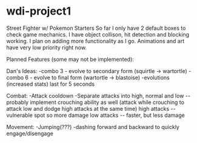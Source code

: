# wdi-project1

Street Fighter w/ Pokemon Starters
So far I only have 2 default boxes to check game mechanics. I have object collison, hit detection and blocking working. I plan on adding more functionality as I go. Animations and art have very low priority right now.

Planned Features (some may not be implemented):

Dan's Ideas: 
-combo 3 - evolve to secondary form (squirtle -> wartortle)
-combo 6 - evolve to final form (wartortle -> blastoise)
-evolutions (increased stats) last for 5 seconds

Combat:
-Attack cooldown
-Separate attacks into high, normal and low -- probably implement crouching ability as well (attack while crouching to attack low and dodge high attacks at the same time)
  high attacks -- vulnerable spot so more damage
  low attacks -- faster, but less damage

Movement:
-Jumping(???)
-dashing forward and backward to quickly engage/disengage


